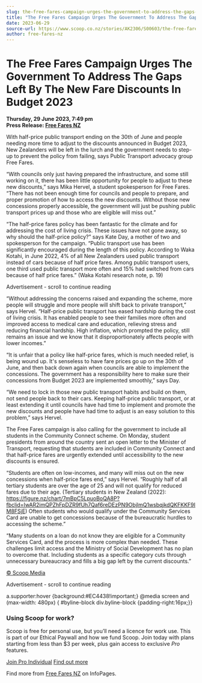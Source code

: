 ```yaml
---
slug: the-free-fares-campaign-urges-the-government-to-address-the-gaps-left-by-the-new-fare-discounts-in-budget-2023
title: "The Free Fares Campaign Urges The Government To Address The Gaps Left By The New Fare Discounts In Budget 2023"
date: 2023-06-29
source-url: https://www.scoop.co.nz/stories/AK2306/S00603/the-free-fares-campaign-urges-the-government-to-address-the-gaps-left-by-the-new-fare-discounts-in-budget-2023.htm
author: free-fares-nz
---
```

The Free Fares Campaign Urges The Government To Address The Gaps Left By The New Fare Discounts In Budget 2023
==============================================================================================================

**Thursday, 29 June 2023, 7:49 pm**  
**Press Release: [Free Fares NZ](https://info.scoop.co.nz/Free_Fares_NZ)**

With half-price public transport ending on the 30th of June and people needing more time to adjust to the discounts announced in Budget 2023, New Zealanders will be left in the lurch and the government needs to step-up to prevent the policy from failing, says Public Transport advocacy group Free Fares.

“With councils only just having prepared the infrastructure, and some still working on it, there has been little opportunity for people to adjust to these new discounts,” says Mika Hervel, a student spokesperson for Free Fares. “There has not been enough time for councils and people to prepare, and proper promotion of how to access the new discounts. Without those new concessions properly accessible, the government will just be pushing public transport prices up and those who are eligible will miss out.”

“The half-price fares policy has been fantastic for the climate and for addressing the cost of living crisis. These issues have not gone away, so why should the half-price policy?” says Kate Day, a mother of two and spokesperson for the campaign. “Public transport use has been significantly encouraged during the length of this policy. According to Waka Kotahi, in June 2022, 4% of all New Zealanders used public transport instead of cars because of half price fares. Among public transport users, one third used public transport more often and 15% had switched from cars because of half price fares.” (Waka Kotahi research note, p. 19)

Advertisement - scroll to continue reading





“Without addressing the concerns raised and expanding the scheme, more people will struggle and more people will shift back to private transport,” says Hervel. “Half-price public transport has eased hardship during the cost of living crisis. It has enabled people to see their families more often and improved access to medical care and education, relieving stress and reducing financial hardship. High inflation, which prompted the policy, still remains an issue and we know that it disproportionately affects people with lower incomes.”

“It is unfair that a policy like half-price fares, which is much needed relief, is being wound up. It's senseless to have fare prices go up on the 30th of June, and then back down again when councils are able to implement the concessions. The government has a responsibility here to make sure their concessions from Budget 2023 are implemented smoothly,” says Day.

“We need to lock in those new public transport habits and build on them, not send people back to their cars. Keeping half-price public transport, or at least extending it until councils have had time to implement and promote the new discounts and people have had time to adjust is an easy solution to this problem,” says Hervel.

The Free Fares campaign is also calling for the government to include all students in the Community Connect scheme. On Monday, student presidents from around the country sent an open letter to the Minister of Transport, requesting that students are included in Community Connect and that half-price fares are urgently extended until accessibility to the new discounts is ensured.

“Students are often on low-incomes, and many will miss out on the new concessions when half-price fares end,” says Hervel. “Roughly half of all tertiary students are over the age of 25 and will not qualify for reduced fares due to their age. (Tertiary students in New Zealand (2022): https://figure.nz/chart/7mBpC5LpuoBoQA8P?fbclid=IwAR2imQPZhFpDZR9fUh7Qaf6reDEzPN9ObjlmQ1wsbqjkdQKFKKF9IM8FSjE) Often students who would qualify under the Community Services Card are unable to get concessions because of the bureaucratic hurdles to accessing the scheme.”

“Many students on a loan do not know they are eligible for a Community Services Card, and the process is more complex than needed. These challenges limit access and the Ministry of Social Development has no plan to overcome that. Including students as a specific category cuts through unnecessary bureaucracy and fills a big gap left by the current discounts.”

[© Scoop Media](http://www.scoop.co.nz/about/terms.html)  

Advertisement - scroll to continue reading



a.supporter:hover {background:#EC4438!important;} @media screen and (max-width: 480px) { #byline-block div.byline-block {padding-right:16px;}}

### Using Scoop for work?

Scoop is free for personal use, but you’ll need a licence for work use. This is part of our Ethical Paywall and how we fund Scoop. Join today with plans starting from less than $3 per week, plus gain access to exclusive _Pro_ features.  
  
[Join Pro Individual](https://pro.scoop.co.nz/Individual/?from=ProIn24) [Find out more](https://pro.scoop.co.nz/using-scoop-for-work/?from=ProIn24)

Find more from [Free Fares NZ](https://info.scoop.co.nz/Free_Fares_NZ) on InfoPages.